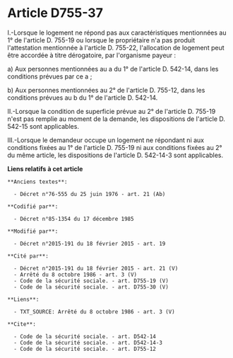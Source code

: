 # Article D755-37

I.-Lorsque le logement ne répond pas aux caractéristiques mentionnées au 1° de l'article D. 755-19 ou lorsque le propriétaire
n'a pas produit l'attestation mentionnée à l'article D. 755-22, l'allocation de logement peut être accordée à titre
dérogatoire, par l'organisme payeur : 

a) Aux personnes mentionnées au a du 1° de l'article D. 542-14, dans les conditions prévues par ce a ; 

b) Aux personnes mentionnées au 2° de l'article D. 755-12, dans les conditions prévues au b du 1° de l'article D. 542-14. 

II.-Lorsque la condition de superficie prévue au 2° de l'article D. 755-19 n'est pas remplie au moment de la demande, les
dispositions de l'article D. 542-15 sont applicables. 

III.-Lorsque le demandeur occupe un logement ne répondant ni aux conditions fixées au 1° de l'article D. 755-19 ni aux
conditions fixées au 2° du même article, les dispositions de l'article D. 542-14-3 sont applicables.

**Liens relatifs à cet article**

	**Anciens textes**:

	  - Décret n°76-555 du 25 juin 1976 - art. 21 (Ab)

	**Codifié par**:

	  - Décret n°85-1354 du 17 décembre 1985

	**Modifié par**:

	  - Décret n°2015-191 du 18 février 2015 - art. 19

	**Cité par**:

	  - Décret n°2015-191 du 18 février 2015 - art. 21 (V)
	  - Arrêté du 8 octobre 1986 - art. 3 (V)
	  - Code de la sécurité sociale. - art. D755-19 (V)
	  - Code de la sécurité sociale. - art. D755-30 (V)

	**Liens**:

	  - TXT_SOURCE: Arrêté du 8 octobre 1986 - art. 3 (V)

	**Cite**:

	  - Code de la sécurité sociale. - art. D542-14
	  - Code de la sécurité sociale. - art. D542-14-3
	  - Code de la sécurité sociale. - art. D755-12
